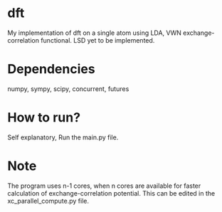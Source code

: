 # dft
My implementation of dft on a single atom using LDA, VWN exchange-correlation functional.
LSD yet to be implemented.

# Dependencies
numpy, sympy, scipy, concurrent, futures

# How to run?
Self explanatory, Run the main.py file. 

# Note
The program uses n-1 cores, when n cores are available for faster calculation of exchange-correlation potential. This can be edited in the xc_parallel_compute.py file.
